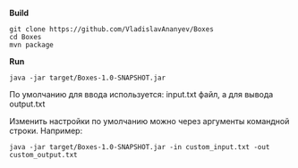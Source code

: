 <b>Build</b>
    
    git clone https://github.com/VladislavAnanyev/Boxes
    cd Boxes
    mvn package

<b> Run </b>

    java -jar target/Boxes-1.0-SNAPSHOT.jar

По умолчанию для ввода используется: input.txt файл, а для вывода output.txt

Изменить настройки по умолчанию можно через аргументы командной строки. Например:

    java -jar target/Boxes-1.0-SNAPSHOT.jar -in custom_input.txt -out custom_output.txt
